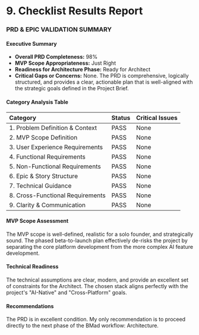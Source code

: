 # 9. Checklist Results Report

### PRD & EPIC VALIDATION SUMMARY

#### Executive Summary

- **Overall PRD Completeness:** 98%
- **MVP Scope Appropriateness:** Just Right
- **Readiness for Architecture Phase:** Ready for Architect
- **Critical Gaps or Concerns:** None. The PRD is comprehensive, logically structured, and provides a clear, actionable plan that is well-aligned with the strategic goals defined in the Project Brief.

#### Category Analysis Table

| Category                         | Status | Critical Issues |
| :------------------------------- | :----- | :-------------- |
| 1. Problem Definition & Context  | PASS   | None            |
| 2. MVP Scope Definition          | PASS   | None            |
| 3. User Experience Requirements  | PASS   | None            |
| 4. Functional Requirements       | PASS   | None            |
| 5. Non-Functional Requirements   | PASS   | None            |
| 6. Epic & Story Structure        | PASS   | None            |
| 7. Technical Guidance            | PASS   | None            |
| 8. Cross-Functional Requirements | PASS   | None            |
| 9. Clarity & Communication       | PASS   | None            |

#### MVP Scope Assessment

The MVP scope is well-defined, realistic for a solo founder, and strategically sound. The phased beta-to-launch plan effectively de-risks the project by separating the core platform development from the more complex AI feature development.

#### Technical Readiness

The technical assumptions are clear, modern, and provide an excellent set of constraints for the Architect. The chosen stack aligns perfectly with the project's "AI-Native" and "Cross-Platform" goals.

#### Recommendations

The PRD is in excellent condition. My only recommendation is to proceed directly to the next phase of the BMad workflow: Architecture.
